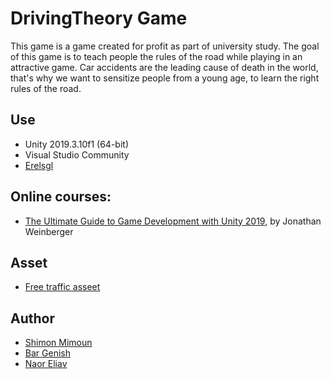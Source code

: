 # DrivingTheory Game

This game is a game created for profit as part of university study.
The goal of this game is to teach people the rules of the road while playing in an attractive game.
Car accidents are the leading cause of death in the world, that's why we want to sensitize people from a young age, to learn the right rules of the road.





## Use 

- Unity 2019.3.10f1 (64-bit)
- Visual Studio Community 
- [Erelsgl](https://github.com/erelsgl-at-ariel/gamedev-5780)


## Online courses:
* [The Ultimate Guide to Game Development with Unity 2019](https://www.udemy.com/the-ultimate-guide-to-game-development-with-unity/), by Jonathan Weinberger

## Asset

* [Free traffic asseet](https://assetstore.unity.com/packages/3d/props/free-traffic-essentials-asset-pack-125092)

## Author

* [Shimon Mimoun](https://github.com/ShimonMimoun)
* [Bar Genish](https://github.com/bargenish44 )
* [Naor Eliav](https://github.com/naor94)
